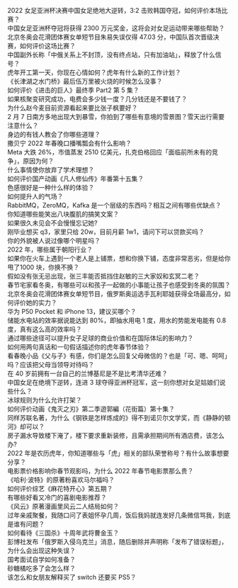 2022 女足亚洲杯决赛中国女足绝地大逆转，3:2 击败韩国夺冠，如何评价本场比赛？  
中国女足亚洲杯夺冠将获得 2300 万元奖金，这将会对女足运动带来哪些帮助？  
北京冬奥会花滑团体赛女单短节目朱易失误仅得 47.03 分，中国队首次晋级决赛，如何评价这场比赛？  
中国副外长称「中俄关系上不封顶，没有终点站，只有加油站」，释放了什么信号？  
虎年开工第一天，你现在心情如何？虎年有什么新的工作计划？  
《长津湖之水门桥》最后伍万里被火烧的时候怎么没事？  
如何评价《进击的巨人》最终季 Part2 第 5 集？  
如果核聚变研究成功，电费会多少钱一度？几分钱还是不要钱了？  
为什么赵今麦目前资源看起来要比张子枫要好？  
2 月 7 日南方多地出现大到暴雪，你拍到了哪些有意境的雪景图？雪天出行需要注意什么？  
身边的有钱人教会了你哪些道理？  
撒贝宁 2022 年春晚口播嘴瓢会有什么影响？  
Meta 大跌 26%，市值蒸发 2510 亿美元，扎克伯格回应「面临前所未有的竞争」，原因为何？  
什么事情使你放弃了学术理想？  
如何评价国产动画《凡人修仙传》年番第十五集？  
色感很好是一种什么样的体验？  
如何提升人的气场？  
RabbitMQ，ZeroMQ，Kafka 是一个层级的东西吗？相互之间有哪些优缺点？  
你知道哪些能笑出八块腹肌的搞笑文案？  
如果很久未见会不会慢慢忘记她?  
刚毕业想买 q3，家里只给 20w，目前月薪 1w1，请问下可以贷款买吗？  
你的外貌被人说过像哪个明星吗？  
2022 年，哪些属于朝阳行业？  
如果你在火车上遇到一个老人是上铺票，想和你换下铺，态度非常恶劣，但是给你甩了1000 块，你换不换？  
假如没有张无忌出现，张三丰能否抵挡住赵敏的三大家奴和玄冥二老？  
春节宅家看冬奥，有哪些可以和孩子一起做的小事能让孩子也感受到冬奥的氛围？  
北京冬奥会花滑团体赛女单短节目，俄罗斯奥运选手瓦利耶娃获得全场最高分，如何评价她的实力？  
华为 P50 Pocket 和 iPhone 13，建议买哪个？  
储能水电站的效率据说能达到 80%，即抽水用电 1 度，用水的势能发电能有 0.8 度，真有这么高的效率吗？  
通过哪些途径可以提升女子足球的商业价值和在国际体坛的影响力？  
如何用两句真话和一句假话描述你的虎年春节体验？  
看春晚小品《父与子》有感，你们是怎么回复父母微信的？也是「可、嗯、呵呵」吗？应该把父母当领导对待吗？  
在 40 岁前拥有一台自己的兰博基尼是不是比考清华还难？  
中国女足在绝境下逆转，连进 3 球夺得亚洲杯冠军，这一刻你想对女足姑娘们说些什么？  
冰球规则为什么允许打架？  
如何评价动画《鬼灭之刃》第二季遊郭編（花街篇）第十集？  
同样苏联名著，为什么《钢铁是怎样炼成的》得不到诺贝尔文学奖，而《静静的顿河》却可以？  
房子漏水导致楼下淹了，楼下要求重新装修，且需承担期间所有酒店费，该怎么办?  
2022 年是农历虎年，你知道哪些与「虎」相关的部队荣誉称号？有什么故事想要分享？  
电影票价格影响你春节观影吗，为什么 2022 年春节电影票那么贵？  
《哈利·波特》的原著粉喜欢马尔福吗？  
如何评价综艺《麻花特开心》第五期？  
有哪些好看又冷门的喜剧电影推荐？  
《风云》原著漫画里风云二人结局如何？  
过年亲戚聚餐，我随口问了表姐怀孕几周，饭后我妈就连发好几条微信骂我，到底是谁有问题？  
如何看待《三国杀》十周年武将曹金玉？  
彭博社发布「俄罗斯入侵乌克兰」消息，随后删除并声明称「发布了错误标题」，为什么会出现这种失误？  
国考面试自学如何准备？  
砂糖橘吃多了会怎么样？  
该怎么和女朋友解释买了 switch 还要买 PS5？  
